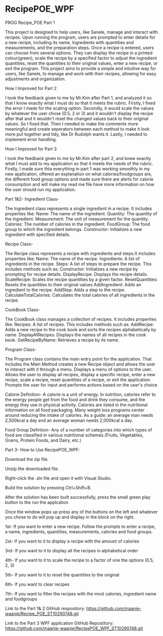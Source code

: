 # RecipePOE_WPF

PROG Recipe_POE Part 1

This project is designed to help users, like Sanele, manage and interact with recipes. Upon running the program, users are prompted to enter details for a new recipe, including its name, ingredients with quantities and measurements, and the preparation steps. Once a recipe is entered, users can choose from several options. They can display the recipe in a printed colour(green), scale the recipe by a specified factor to adjust the ingredient quantities, reset the quantities to their original values, enter a new recipe, or exit the program. This project aims to provide a simple and intuitive way for users, like Sanele, to manage and work with their recipes, allowing for easy adjustments and organization.

How I Improved for Part 2

I took the feedback given to me by Mr.Kim after Part 1, and analyzed it so that I know exactly what I must do so that it meets the rubric. Firstly, I fixed the error I made for the scaling option. Secondly, it would scale the values by whatever the user chose (0.5, 2 or 3) and it wouldn't display the recipe after that and it wouldn't reset the changed values back to their original values. So I fixed that. Then I needed to make the comments more meaningful and create seperators between each method to make it look more put together and tidy, like Dr Rudolph wants it. Lastly, I needed to implement error handling.

How I Improved for Part 3

I took the feedback given to me by Mr.Kim after part 2, and knew exactly what I must add to my application so that it meets the needs of the rubric. Firstly, I made sure thta everything in part 1 was working smoothly in my new application, offered an explanation on what calories/foodgroups are, the different food group options and made sure there are alerts for calorie consumption and will make my read me file have more information on how the user should run my application.

Part 1&2- Ingredient Class-

The Ingredient class represents a single ingredient in a recipe. It includes properties like: Name: The name of the ingredient. Quantity: The quantity of the ingredient. Measurement: The unit of measurement for the quantity. Calories: The number of calories in the ingredient. FoodGroup: The food group to which the ingredient belongs. Constructor: Initializes a new ingredient with specified details.

Recipe Class-

The Recipe class represents a recipe with ingredients and steps.It includes properties like: Name: The name of the recipe. Ingredients: A list of ingredients in the recipe. Steps: A list of steps to prepare the recipe. This includes methods such as: Constructor: Initializes a new recipe by prompting for recipe details. DisplayRecipe: Displays the recipe details. ScaleRecipe: Scales the recipe quantities by a given factor. ResetQuantities: Resets the quantities to their original values AddIngredient: Adds an ingredient to the recipe. AddStep: Adds a step to the recipe. CalculateTotalCalories: Calculates the total calories of all ingredients in the recipe.

CookBook Class-

The CookBook class manages a collection of recipes. It includes properties like: Recipes: A list of recipes. This includes methods such as: AddRecipe: Adds a new recipe to the cook book and sorts the recipes alphabetically by name. DisplayAllRecipes: Displays the names of all recipes in the cook book. GetRecipeByName: Retrieves a recipe by its name.

Program Class-

The Program class contains the main entry point for the application. That includes the Main Method creates a new Recipe object and allows the user to interact with it through a menu. Displays a menu of options to the user. Allows the user to display all recipes, display a specific recipe, enter a new recipe, scale a recipe, reset quantities of a recipe, or exit the application. Prompts the user for input and performs actions based on the user's choice

Calorie Definition- A calorie is a unit of energy. In nutrition, calories refer to the energy people get from the food and drink they consume, and the energy they use in physical activity. Calories are listed in the nutritional information on all food packaging. Many weight loss programs center around reducing the intake of calories. As a guide: an average man needs 2,500kcal a day  and an average woman needs 2,000kcal a day.

Food Group Defintion- Any of a number of categories into which types of food are classified in various nutritional schemes.(Fruits, Vegetables, Grains, Protein Foods, and Dairy, etc.)

Part 3- How to Use RecipePOE_WPF:

Download the zip file.

Unzip the downloaded file.

Right-click the .sln file and open it with Visual Studio.

Build the solution by pressing Ctrl+Shift+B.

After the solution has been built successfully, press the small green play button to the run the applcation

Once the window pops up press any of the buttons on the left and whatever you chose to do will pop up and display in the block on the right.

1st- If you want to enter a new recipe. Follow the prompts to enter a recipe, a name, ingredients, quantities, measurements, calories and food groups.

2st- If you want to it to display a recipe with the amount of calories

3rd- If you want to it to display all the recipes in alphabetical order

4th- If you want to it to scale the recipe to a factor of one the options (0.5, 2, 3)

5th- If you want to it to reset the quantities to the original

6th- If you want to clear recipes

7th- If you want to filter the recipes with the most calories, ingredient name and foodgroups

Link to the Part 1& 2 GitHub respository: https://github.com/maanie-waanie/Recipe_POE_ST10290748.git

Link to the Part 3 WPF application GitHub Repostitory: https://github.com/maanie-waanie/RecipePOE_WPF_ST10290748.git

